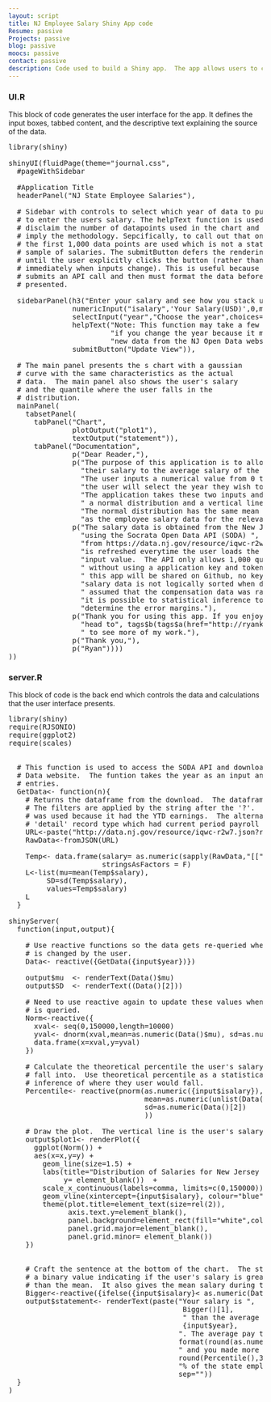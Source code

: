 ```yaml
---
layout: script
title: NJ Employee Salary Shiny App code
Resume: passive
Projects: passive
blog: passive
moocs: passive
contact: passive
description: Code used to build a Shiny app.  The app allows users to compare their salary to that of the New Jersey State Employees
---
```


### UI.R
This block of code generates the user interface for the app.  It defines the input boxes, tabbed content, and the descriptive text explaining the source of the data. 
<pre>
library(shiny)

shinyUI(fluidPage(theme="journal.css",
  #pageWithSidebar
  
  #Application Title
  headerPanel("NJ State Employee Salaries"),
  
  # Sidebar with controls to select which year of data to pull and 
  # to enter the users salary. The helpText function is used to 
  # disclaim the number of datapoints used in the chart and to 
  # imply the methodology. Sepcifically, to call out that only 
  # the first 1,000 data points are used which is not a statistical
  # sample of salaries. The submitButton defers the rendering of output 
  # until the user explicitly clicks the button (rather than doing it 
  # immediately when inputs change). This is useful because the function 
  # submits an API call and then must format the data before it is 
  # presented.
  
  sidebarPanel(h3("Enter your salary and see how you stack up against the New Jersey state employees!"),
               numericInput("isalary",'Your Salary(USD)',0,min=0,max=150000,step=1),
               selectInput("year","Choose the year",choices=c("2010","2011","2012", "2013","2014")),
               helpText("Note: This function may take a few moments to load ",
                        "if you change the year because it must download the",
                        "new data from the NJ Open Data website for each update."),
               submitButton("Update View")),
  
  # The main panel presents the s chart with a gaussian
  # curve with the same characteristics as the actual
  # data.  The main panel also shows the user's salary
  # and the quantile where the user falls in the 
  # distribution.
  mainPanel(
    tabsetPanel(
      tabPanel("Chart",
               plotOutput("plot1"),
               textOutput("statement")),
      tabPanel("Documentation",
               p("Dear Reader,"),
               p("The purpose of this application is to allow the user to compare",
                 "their salary to the average salary of the New Jersey state employees.",
                 "The user inputs a numerical value from 0 through 150,0000.  Next,",
                 "the user will select the year they wish to compare their salary to.",
                 "The application takes these two inputs and creates a chart with",
                 " a normal distribution and a vertical line with the users input. ",
                 "The normal distribution has the same mean and standard deviation",
                 "as the employee salary data for the relevant year"),
               p("The salary data is obtained from the New Jersey Open Data website ",
                 "using the Socrata Open Data API (SODA) ",
                 "from https://data.nj.gov/resource/iqwc-r2w7.json. The data",
                 "is refreshed everytime the user loads the app or changes the year",
                 "input value.  The API only allows 1,000 queries through the API",
                 " without using a application key and token.  Since the code for",
                 " this app will be shared on Github, no key was used. Since the "
                 "salary data is not logically sorted when downloaded, it was naively"
                 " assumed that the compensation data was randomly distributed.  Therefore,"
                 "it is possible to statistical inference to predict the percentile and ",
                 "determine the error margins."),
               p("Thank you for using this app. If you enjoyed using this app, please",
                 "head to", tags$b(tags$a(href="http://ryankuhn.net",target="_blank","http://ryankuhn.net")),
                 " to see more of my work."),
               p("Thank you,"),
               p("Ryan"))))
))
</pre>

### server.R
This block of code is the back end which controls the data and calculations that the user interface presents. 
<pre>
library(shiny)
require(RJSONIO)
require(ggplot2)
require(scales)


  # This function is used to access the SODA API and download the data from the NJ Open
  # Data website.  The funtion takes the year as an input and downloads the first 1000
  # entries.
  GetData<- function(n){
    # Returns the dataframe from the download.  The dataframe is 1000 rows by 1 column.
    # The filters are applied by the string after the '?'.  The 'master' record type 
    # was used because it had the YTD earnings.  The alternative was to use the 
    # 'detail' record type which had current period payroll entries. 
    URL<-paste("http://data.nj.gov/resource/iqwc-r2w7.json?record_type=master&calendar_year=",n,sep="")
    RawData<-fromJSON(URL)
    
    Temp<- data.frame(salary= as.numeric(sapply(RawData,"[[","master_ytd_earnings")),
                      stringsAsFactors = F)
    L<-list(mu=mean(Temp$salary),
         SD=sd(Temp$salary),
         values=Temp$salary)
    L
  }

shinyServer(
  function(input,output){

    # Use reactive functions so the data gets re-queried whenever the year input
    # is changed by the user.
    Data<- reactive({GetData({input$year})})
    
    output$mu  <- renderText(Data()$mu)
    output$SD  <- renderText((Data()[2]))
    
    # Need to use reactive again to update these values when the data set
    # is queried.
    Norm<-reactive({
      xval<- seq(0,150000,length=10000)
      yval<- dnorm(xval,mean=as.numeric(Data()$mu), sd=as.numeric(Data()$SD))
      data.frame(x=xval,y=yval)
    })
    
    # Calculate the theoretical percentile the user's salary would
    # fall into.  Use theoretical percentile as a statistical 
    # inference of where they user would fall.
    Percentile<- reactive(pnorm(as.numeric({input$isalary}), 
                                mean=as.numeric(unlist(Data()[1])),
                                sd=as.numeric(Data()[2])
                                ))

    # Draw the plot.  The vertical line is the user's salary.
    output$plot1<- renderPlot({
      ggplot(Norm()) + 
      aes(x=x,y=y) +
        geom_line(size=1.5) +
        labs(title="Distribution of Salaries for New Jersey State Employees",
             y= element_blank())  +
        scale_x_continuous(labels=comma, limits=c(0,150000)) +
        geom_vline(xintercept={input$isalary}, colour="blue", size=2)  +
        theme(plot.title=element_text(size=rel(2)),
              axis.text.y=element_blank(),
              panel.background=element_rect(fill="white",colour="black"),
              panel.grid.major=element_blank(),
              panel.grid.minor= element_blank())
    })
    
    
    # Craft the sentence at the bottom of the chart.  The statement includes
    # a binary value indicating if the user's salary is greater than or less
    # than the mean.  It also gives the mean salary during the year.
    Bigger<-reactive({ifelse({input$isalary}< as.numeric(Data()[1]),"less","more")})
    output$statement<- renderText(paste("Your salary is ",
                                         Bigger()[1],
                                         " than the average NJ state worker salary in ",
                                         {input$year},
                                        ". The average pay that year was $",
                                        format(round(as.numeric(Data()[1]),0),big.mark = ","),
                                        " and you made more money than ",
                                        round(Percentile(),3)*100,
                                        "% of the state employees. Congrats!",
                                        sep=""))
  }
)

</pre>

